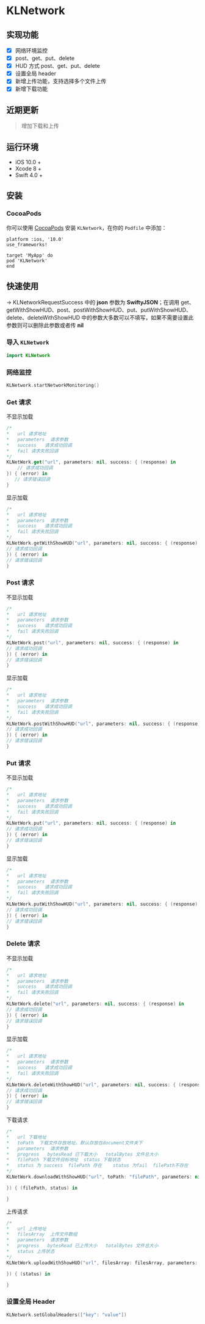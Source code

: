 # KLNetwork

## 实现功能

- [x] 网络环境监控
- [x] post、get、put、delete
- [x] HUD 方式 post、get、put、delete
- [x] 设置全局 header
- [x] 新增上传功能，支持选择多个文件上传
- [x] 新增下载功能

## 近期更新

> 增加下载和上传

## 运行环境

* iOS 10.0 +
* Xcode 8 +
* Swift 4.0 +

## 安装

### CocoaPods

你可以使用 [CocoaPods](http://cocoapods.org/) 安装 `KLNetwork`，在你的 `Podfile` 中添加：

```ogdl
platform :ios, '10.0'
use_frameworks!

target 'MyApp' do
pod 'KLNetwork'
end
```

## 快速使用

-> KLNetworkRequestSuccess 中的 **json** 参数为 **SwiftyJSON**；在调用 get、getWithShowHUD、post、postWithShowHUD、put、putWithShowHUD、delete、deleteWithShowHUD 中的参数大多数可以不填写，如果不需要设置此参数则可以删除此参数或者传 **nil**

### 导入 `KLNetwork`

```swift
import KLNetwork
```

### 网络监控

```swift
KLNetwork.startNetworkMonitoring()
```

### Get 请求

不显示加载

```swift
/*
*   url 请求地址
*   parameters  请求参数
*   success   请求成功回调
*   fail 请求失败回调
*/
KLNetWork.get("url", parameters: nil, success: { (response) in
    // 请求成功回调
}) { (error) in
   // 请求错误回调
}
```

显示加载

```swift
/*
*   url 请求地址
*   parameters  请求参数
*   success   请求成功回调
*   fail 请求失败回调
*/
KLNetWork.getWithShowHUD("url", parameters: nil, success: { (response) in
// 请求成功回调
}) { (error) in
// 请求错误回调
}
```

### Post 请求

不显示加载

```swift
/*
*   url 请求地址
*   parameters  请求参数
*   success   请求成功回调
*   fail 请求失败回调
*/
KLNetWork.post("url", parameters: nil, success: { (response) in
// 请求成功回调
}) { (error) in
// 请求错误回调
}
```

显示加载

```swift
/*
*   url 请求地址
*   parameters  请求参数
*   success   请求成功回调
*   fail 请求失败回调
*/
KLNetWork.postWithShowHUD("url", parameters: nil, success: { (response) in
// 请求成功回调
}) { (error) in
// 请求错误回调
}
```

### Put 请求

不显示加载

```swift
/*
*   url 请求地址
*   parameters  请求参数
*   success   请求成功回调
*   fail 请求失败回调
*/
KLNetWork.put("url", parameters: nil, success: { (response) in
// 请求成功回调
}) { (error) in
// 请求错误回调
}
```

显示加载

```swift
/*
*   url 请求地址
*   parameters  请求参数
*   success   请求成功回调
*   fail 请求失败回调
*/
KLNetWork.putWithShowHUD("url", parameters: nil, success: { (response) in
// 请求成功回调
}) { (error) in
// 请求错误回调
}
```

### Delete 请求

不显示加载

```swift
/*
*   url 请求地址
*   parameters  请求参数
*   success   请求成功回调
*   fail 请求失败回调
*/
KLNetWork.delete("url", parameters: nil, success: { (response) in
// 请求成功回调
}) { (error) in
// 请求错误回调
}
```

显示加载

```swift
/*
*   url 请求地址
*   parameters  请求参数
*   success   请求成功回调
*   fail 请求失败回调
*/
KLNetWork.deleteWithShowHUD("url", parameters: nil, success: { (response) in
// 请求成功回调
}) { (error) in
// 请求错误回调
}
```

下载请求

```swift
/*
*   url 下载地址
*   toPath  下载文件存放地址。默认存放在document文件夹下
*   parameters  请求参数
*   progress   bytesRead 已下载大小   totalBytes 文件总大小
*   filePath 下载文件目标地址  status 下载状态
*   status 为 success  filePath 存在    status 为fail  filePath不存在
*/
KLNetWork.downloadWithShowHUD("url", toPath: "filePath", parameters: nil, progress: { (bytesRead, totalBytes) in

}) { (filePath, status) in

}
```

上传请求

```Swift
/*
*   url 上传地址
*   filesArray  上传文件数组
*   parameters  请求参数
*   progress   bytesRead 已上传大小   totalBytes 文件总大小
*   status 上传状态
*/
KLNetWork.uploadWithShowHUD("url", filesArray: filesArray, parameters: nil, progress: { (bytesRead, totalBytes) in

}) { (status) in

}
```


### 设置全局 Header

```swift
KLNetwork.setGlobalHeaders(["key": "value"])
```
